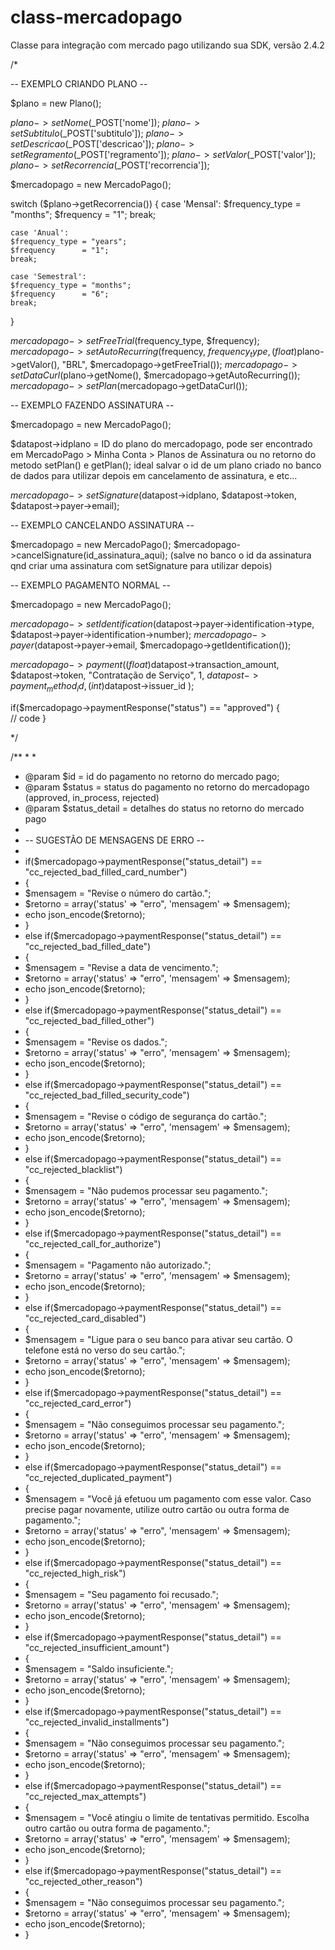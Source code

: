 # class-mercadopago
Classe para integração com mercado pago utilizando sua SDK, versão 2.4.2

/*

-- EXEMPLO CRIANDO PLANO -- 

$plano = new Plano();

$plano->setNome($_POST['nome']);
$plano->setSubtitulo($_POST['subtitulo']);
$plano->setDescricao($_POST['descricao']);
$plano->setRegramento($_POST['regramento']);
$plano->setValor($_POST['valor']);
$plano->setRecorrencia($_POST['recorrencia']);

$mercadopago = new MercadoPago();

switch ($plano->getRecorrencia()) {
    case 'Mensal':
    $frequency_type = "months";
    $frequency      = "1";
    break;
    
    case 'Anual':
    $frequency_type = "years";
    $frequency      = "1";
    break;

    case 'Semestral':
    $frequency_type = "months";
    $frequency      = "6";
    break;
}

$mercadopago->setFreeTrial($frequency_type, $frequency);
$mercadopago->setAutoRecurring($frequency, $frequency_type, (float)$plano->getValor(), "BRL", $mercadopago->getFreeTrial());
$mercadopago->setDataCurl($plano->getNome(), $mercadopago->getAutoRecurring());
$mercadopago->setPlan($mercadopago->getDataCurl());

-- EXEMPLO FAZENDO ASSINATURA -- 

$mercadopago = new MercadoPago();

$datapost->idplano = ID do plano do mercadopago, pode ser encontrado em MercadoPago > Minha Conta > Planos de Assinatura ou no retorno do metodo setPlan() e getPlan();
ideal salvar o id de um plano criado no banco de dados para utilizar depois em cancelamento de assinatura, e etc...

$mercadopago->setSignature($datapost->idplano, $datapost->token, $datapost->payer->email);

-- EXEMPLO CANCELANDO ASSINATURA --

$mercadopago = new MercadoPago();
$mercadopago->cancelSignature(id_assinatura_aqui); (salve no banco o id da assinatura qnd criar uma assinatura com setSignature para utilizar depois)


-- EXEMPLO PAGAMENTO NORMAL -- 

$mercadopago = new MercadoPago();

$mercadopago->setIdentification($datapost->payer->identification->type, $datapost->payer->identification->number);
$mercadopago->payer($datapost->payer->email, $mercadopago->getIdentification());

$mercadopago->payment(
	(float)$datapost->transaction_amount,
	$datapost->token,
	"Contratação de Serviço",
	1,
	$datapost->payment_method_id,
	(int)$datapost->issuer_id
);

if($mercadopago->paymentResponse("status") == "approved") 
{	
	// code
}

*/

/**
*
*
* @param $id = id do pagamento no retorno do mercado pago;
* @param $status  = status do pagamento no retorno do mercadopago (approved, in_process, rejected)
* @param $status_detail = detalhes do status no retorno do mercado pago
* 
* -- SUGESTÃO DE MENSAGENS DE ERRO --
* 
* if($mercadopago->paymentResponse("status_detail") == "cc_rejected_bad_filled_card_number")
* {
* 	$mensagem = "Revise o número do cartão.";
* 	$retorno = array('status' => "erro", 'mensagem' => $mensagem);
* 	echo json_encode($retorno);
* }
* else if($mercadopago->paymentResponse("status_detail") == "cc_rejected_bad_filled_date")
* {
* 	$mensagem = "Revise a data de vencimento.";
* 	$retorno = array('status' => "erro", 'mensagem' => $mensagem);
* 	echo json_encode($retorno);
* }
* else if($mercadopago->paymentResponse("status_detail") == "cc_rejected_bad_filled_other")
* {
* 	$mensagem = "Revise os dados.";
* 	$retorno = array('status' => "erro", 'mensagem' => $mensagem);
* 	echo json_encode($retorno);
* }
* else if($mercadopago->paymentResponse("status_detail") == "cc_rejected_bad_filled_security_code")
* {
* 	$mensagem = "Revise o código de segurança do cartão.";
* 	$retorno = array('status' => "erro", 'mensagem' => $mensagem);
* 	echo json_encode($retorno);
* }
* else if($mercadopago->paymentResponse("status_detail") == "cc_rejected_blacklist")
* {
* 	$mensagem = "Não pudemos processar seu pagamento.";
* 	$retorno = array('status' => "erro", 'mensagem' => $mensagem);
* 	echo json_encode($retorno);
* }
* else if($mercadopago->paymentResponse("status_detail") == "cc_rejected_call_for_authorize")
* {
* 	$mensagem = "Pagamento não autorizado.";
* 	$retorno = array('status' => "erro", 'mensagem' => $mensagem);
* 	echo json_encode($retorno);
* }
* else if($mercadopago->paymentResponse("status_detail") == "cc_rejected_card_disabled")
* {
* 	$mensagem = "Ligue para o seu banco para ativar seu cartão. O telefone está no verso do seu cartão.";
* 	$retorno = array('status' => "erro", 'mensagem' => $mensagem);
* 	echo json_encode($retorno);
* }
* else if($mercadopago->paymentResponse("status_detail") == "cc_rejected_card_error")
* {
* 	$mensagem = "Não conseguimos processar seu pagamento.";
* 	$retorno = array('status' => "erro", 'mensagem' => $mensagem);
* 	echo json_encode($retorno);
* }
* else if($mercadopago->paymentResponse("status_detail") == "cc_rejected_duplicated_payment")
* {
* 	$mensagem = "Você já efetuou um pagamento com esse valor. Caso precise pagar novamente, utilize outro cartão ou outra forma de pagamento.";
* 	$retorno = array('status' => "erro", 'mensagem' => $mensagem);
* 	echo json_encode($retorno);
* }
* else if($mercadopago->paymentResponse("status_detail") == "cc_rejected_high_risk")
* {
* 	$mensagem = "Seu pagamento foi recusado.";
* 	$retorno = array('status' => "erro", 'mensagem' => $mensagem);
* 	echo json_encode($retorno);
* }
* else if($mercadopago->paymentResponse("status_detail") == "cc_rejected_insufficient_amount")
* {
* 	$mensagem = "Saldo insuficiente.";
* 	$retorno = array('status' => "erro", 'mensagem' => $mensagem);
* 	echo json_encode($retorno);
* }
* else if($mercadopago->paymentResponse("status_detail") == "cc_rejected_invalid_installments")
* {
* 	$mensagem = "Não conseguimos processar seu pagamento.";
* 	$retorno = array('status' => "erro", 'mensagem' => $mensagem);
* 	echo json_encode($retorno);
* }
* else if($mercadopago->paymentResponse("status_detail") == "cc_rejected_max_attempts")
* {
* 	$mensagem = "Você atingiu o limite de tentativas permitido. Escolha outro cartão ou outra forma de pagamento.";
* 	$retorno = array('status' => "erro", 'mensagem' => $mensagem);
* 	echo json_encode($retorno);
* }
* else if($mercadopago->paymentResponse("status_detail") == "cc_rejected_other_reason")
* {
* 	$mensagem = "Não conseguimos processar seu pagamento.";
* 	$retorno = array('status' => "erro", 'mensagem' => $mensagem);
* 	echo json_encode($retorno);
* }

